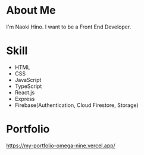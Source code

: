 # About Me
I'm Naoki Hino.
I want to be a Front End Developer.

# Skill
- HTML
- CSS
- JavaScript
- TypeScript
- React.js
- Express
- Firebase(Authentication, Cloud Firestore, Storage)

# Portfolio
https://my-portfolio-omega-nine.vercel.app/
